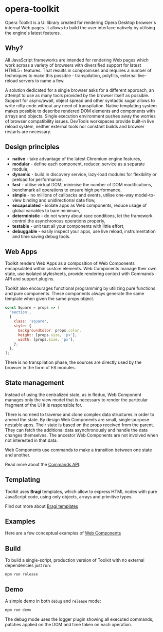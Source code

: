 # opera-toolkit

Opera Toolkit is a UI library created for rendering Opera Desktop browser's internal Web pages.
It allows to build the user interface natively by utilising the engine's latest features.

## Why?

All JavaScript frameworks are intended for rendering Web pages which work across a variety of browsers with diversified support for latest HTML5+ features. That results in compromises and requires a number of techniques to make this possible - transpilation, polyfills, external live-reload servers to name a few.

A solution dedicated for a single browser asks for a different approach, an attempt to use as many tools provided by the browser itself as possible. Support for async/await, object spread and other syntactic sugar allows to write nifty code without any need of transpilation. Native templating system makes possible to describe rendered DOM elements and components with arrays and objects. Single execution environment pushes away the worries of browser compatibility issues. DevTools workspaces provide built-in live reload system, neither external tools nor constant builds and browser restarts are necessary.

## Design principles

* **native** - take advantage of the latest Chromium engine features,
* **modular** - define each component, reducer, service as a separate module,
* **dynamic** - build in discovery service, lazy-load modules for flexibility or preload for performance,
* **fast** - utilise virtual DOM, minimise the number of DOM modifications, benchmark all operations to ensure high performance,
* **simple** - no millions of callbacks and events, utilise one-way model-to-view binding and unidirectional data flow,
* **encapsulated** - isolate apps as Web components, reduce usage of global variables to bare minimum,
* **deterministic** - do not worry about race conditions, let the framework control the asynchronous operations properly,
* **testable** - unit test all your components with little effort,
* **debuggable** - easily inspect your apps, use live reload, instrumentation and time saving debug tools.

## Web Apps

Toolkit renders Web Apps as a composition of Web Components encapsulated within custom elements.
Web Components manage their own state, use isolated stylesheets, provide rendering context with Commands API and support plugins.

Toolkit also encourages functional programming by utilizing pure functions and pure components.
These components always generate the same template when given the same props object.

```js
const Square = props => [
  'section',
  {
    class: 'square',
    style: {
      backgroundColor: props.color,
      height: [props.size, 'px'],
      width: [props.size, 'px'],
    },
  },
];
```

There is no transpilation phase, the sources are directly used by the browser in the form of ES modules.

## State management

Instead of using the centralized state, as in Redux, Web Component manages only the view model that is necessary
to render the particular fragment of the UI it is responsible for.

There is no need to traverse and clone complex data structures in order to amend the state.
By design Web Components are small, single-purpose nestable apps. Their state is based on the props received from the parent.
They can fetch the additional data asynchronously and handle the data changes themselves. The ancestor Web Components are not involved when not interested in that data.

Web Components use commands to make a transition between one state and another.

Read more about the [Commands API](COMMANDS.md).

## Templating

Toolkit uses **Bragi** templates, which allow to express HTML nodes with pure JavaScript code, using only objects, arrays and primitive types.

Find out more about [Bragi templates](BRAGI.md)

## Examples

Here are a few conceptual examples of [Web Components](EXAMPLES.md)

## Build

To build a single-script, production version of Toolkit with no external dependencies just run:
```
npm run release
```

## Demo

A simple demo in both `debug` and `release` mode:

```sh
npm run demo
```

The debug mode uses the logger plugin showing all executed commands, patches applied on the DOM and time taken on each operation.
